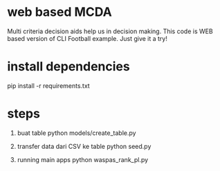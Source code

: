 # web based MCDA
Multi criteria decision aids help us in decision making. 
This code is WEB based version of CLI Football example.
Just give it a try!

# install dependencies
pip install -r requirements.txt

# steps
1. buat table
python models/create_table.py

2. transfer data dari CSV ke table
python seed.py

3. running main apps
python waspas_rank_pl.py